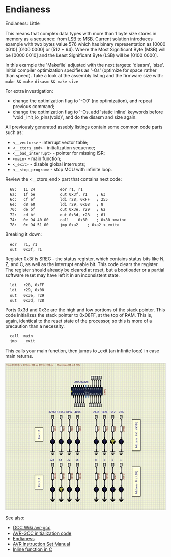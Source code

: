 # Endianess

Endianess: Little  

This means that complex data types with more than 1 byte size stores in memory as a sequence: from LSB to MSB.
Current solution introduces example with two bytes value 576 which has binary representation as [0000 0010] [0100 0000] or (512 + 64).
Where the Most Significant Byte (MSB) will be [0000 0010] and the Least Significant Byte (LSB) will be [0100 0000].  

In this example the 'Makefile' adjusted with the next targets: 'disasm', 'size'. Initial compiler optimization specifies as '-Os' (optimize for space rather than speed). 
Take a look at the assembly listing and the firmware size with:  
`make && make disasm && make size`  

For extra investigation:  
- change the optimization flag to '-O0' (no optimization), and repeat previous command;  
- change the optimization flag to '-Os, add 'static inline' keywords before 'void \_init\_io\_pins(void)', and do the disasm and size again.  

All previously generated assebly listings contain some common code parts such as:  
- `<__vectors>` - interrupt vector table;   
- `<__ctors_end>` - initialization sequence;    
- `<__bad_interrupt>` - pointer for missing ISR;  
- `<main>` - main function;  
- `<_exit>` - disable global interrupts;  
- `<__stop_program>` - stop MCU with infinite loop.  

Review the <\_\_ctors\_end> part that contains next code:  
```assembly
  68:	11 24       	eor	r1, r1  
  6a:	1f be       	out	0x3f, r1	; 63  
  6c:	cf ef       	ldi	r28, 0xFF	; 255  
  6e:	d8 e0       	ldi	r29, 0x08	; 8  
  70:	de bf       	out	0x3e, r29	; 62  
  72:	cd bf       	out	0x3d, r28	; 61  
  74:	0e 94 40 00 	call	0x80	; 0x80 <main>  
  78:	0c 94 51 00 	jmp	0xa2	; 0xa2 <_exit>  
```
Breaking it down:  
```assembly
  eor   r1, r1  
  out   0x3f, r1  
```
Register 0x3f is SREG - the status register, which contains status bits like N, Z, and C, as well as the interrupt enable bit. This code clears the register. The register should already be cleared at reset, but a bootloader or a partial software reset may have left it in an inconsistent state.  
```assembly
  ldi   r28, 0xFF  
  ldi   r29, 0x08  
  out   0x3e, r29  
  out   0x3d, r28  
```
Ports 0x3d and 0x3e are the high and low portions of the stack pointer. This code initializes the stack pointer to 0x08FF, at the top of RAM. This is, again, identical to the reset state of the processor, so this is more of a precaution than a necessity.  
```assembly
  call  main  
  jmp   _exit  
```
This calls your main function, then jumps to \_exit (an infinite loop) in case main returns.  

<img src="scheme.jpeg">  

See also:  
- [GCC Wiki avr-gcc](https://gcc.gnu.org/wiki/avr-gcc#Type_Layout "Type Layout")
- [AVR-GCC initialization code](https://electronics.stackexchange.com/questions/383026/avr-gcc-initialization-code "AVR-GCC initialization code")  
- [Endianess](https://en.wikipedia.org/wiki/Endianness "Endianess")  
- [AVR Instruction Set Manual](https://ww1.microchip.com/downloads/en/devicedoc/atmel-0856-avr-instruction-set-manual.pdf "AVR Instruction Set Manual")  
- [Inline function in C](https://www.geeksforgeeks.org/inline-function-in-c/ "Inline function in C")  

